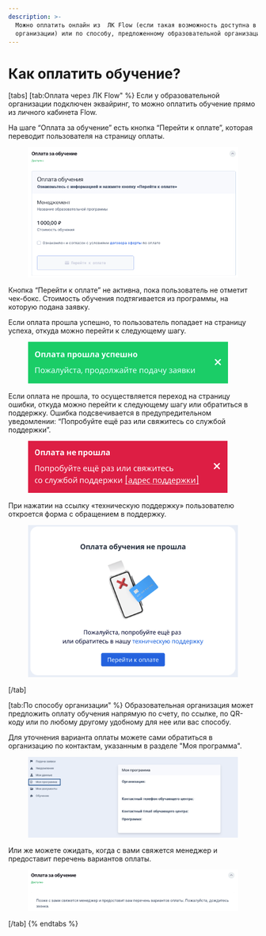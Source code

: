 ```yaml
---
description: >-
  Можно оплатить онлайн из  ЛК Flow (если такая возможность доступна в вашей
  организации) или по способу, предложенному образовательной организации
---
```


# Как оплатить обучение?

[tabs]
[tab:Оплата через ЛК Flow" %}
Если у образовательной организации подключен эквайринг, то можно оплатить обучение прямо из личного кабинета Flow.

На шаге “Оплата за обучение” есть кнопка “Перейти к оплате”, которая переводит пользователя на страницу оплаты.

<figure><img src=".gitbook/assets/image (3).png" alt=""><figcaption></figcaption></figure>

Кнопка “Перейти к оплате” не активна, пока пользователь не отметит чек-бокс. Стоимость обучения подтягивается из программы, на которую подана заявку.

Если оплата прошла успешно, то пользователь попадает на страницу успеха, откуда можно перейти к следующему шагу.

<figure><img src=".gitbook/assets/image (4).png" alt=""><figcaption></figcaption></figure>

Если оплата не прошла, то осуществляется переход на страницу ошибки, откуда можно перейти к следующему шагу или обратиться в поддержку. Ошибка подсвечивается в предупредительном уведомлении: “Попробуйте ещё раз или свяжитесь со службой поддержки”.&#x20;

<figure><img src=".gitbook/assets/image (6).png" alt=""><figcaption></figcaption></figure>

При нажатии на ссылку «техническую поддержку» пользователю откроется форма с обращением в поддержку.

<figure><img src=".gitbook/assets/image (7).png" alt=""><figcaption></figcaption></figure>
[/tab]

[tab:По способу организации" %}
Образовательная организация может предложить оплату обучения напрямую по счету, по ссылке, по QR-коду или по любому другому удобному для нее или вас способу.

Для уточнения варианта оплаты можете сами обратиться в организацию по контактам, указанным в разделе "Моя программа".&#x20;

<figure><img src=".gitbook/assets/image (2).png" alt=""><figcaption></figcaption></figure>

Или же можете ожидать, когда с вами свяжется менеджер и предоставит перечень вариантов оплаты.

<figure><img src=".gitbook/assets/image (1).png" alt=""><figcaption></figcaption></figure>
[/tab]
{% endtabs %}

